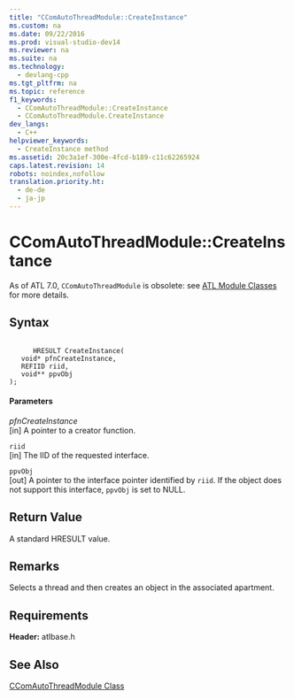 ```yaml
---
title: "CComAutoThreadModule::CreateInstance"
ms.custom: na
ms.date: 09/22/2016
ms.prod: visual-studio-dev14
ms.reviewer: na
ms.suite: na
ms.technology: 
  - devlang-cpp
ms.tgt_pltfrm: na
ms.topic: reference
f1_keywords: 
  - CComAutoThreadModule::CreateInstance
  - CComAutoThreadModule.CreateInstance
dev_langs: 
  - C++
helpviewer_keywords: 
  - CreateInstance method
ms.assetid: 20c3a1ef-300e-4fcd-b189-c11c62265924
caps.latest.revision: 14
robots: noindex,nofollow
translation.priority.ht: 
  - de-de
  - ja-jp
---
```

# CComAutoThreadModule::CreateInstance
As of ATL 7.0, `CComAutoThreadModule` is obsolete: see [ATL Module Classes](../vs140/atl-module-classes.md) for more details.  
  
## Syntax  
  
```  
  
      HRESULT CreateInstance(  
   void* pfnCreateInstance,  
   REFIID riid,  
   void** ppvObj   
);  
```  
  
#### Parameters  
 *pfnCreateInstance*  
 [in] A pointer to a creator function.  
  
 `riid`  
 [in] The IID of the requested interface.  
  
 `ppvObj`  
 [out] A pointer to the interface pointer identified by `riid`. If the object does not support this interface, `ppvObj` is set to NULL.  
  
## Return Value  
 A standard HRESULT value.  
  
## Remarks  
 Selects a thread and then creates an object in the associated apartment.  
  
## Requirements  
 **Header:** atlbase.h  
  
## See Also  
 [CComAutoThreadModule Class](../vs140/ccomautothreadmodule-class.md)